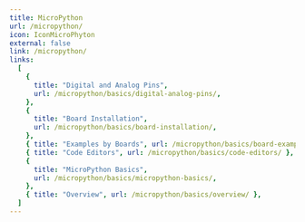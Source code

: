```yaml
---
title: MicroPython
url: /micropython/
icon: IconMicroPhyton
external: false
link: /micropython/
links:
  [
    {
      title: "Digital and Analog Pins",
      url: /micropython/basics/digital-analog-pins/,
    },
    {
      title: "Board Installation",
      url: /micropython/basics/board-installation/,
    },
    { title: "Examples by Boards", url: /micropython/basics/board-examples/ },
    { title: "Code Editors", url: /micropython/basics/code-editors/ },
    {
      title: "MicroPython Basics",
      url: /micropython/basics/micropython-basics/,
    },
    { title: "Overview", url: /micropython/basics/overview/ },
  ]
---
```

